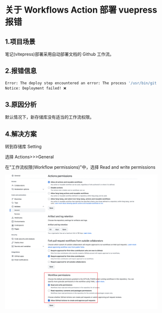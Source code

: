 # 关于 Workflows Action 部署 vuepress 报错

## 1.项目场景

笔记(vitepress)部署采用自动部署文档的 Github 工作流。

## 2.报错信息

```bash
Error: The deploy step encountered an error: The process '/usr/bin/git' failed with exit code 128 ❌
Notice: Deployment failed! ❌
```

## 3.原因分析

默认情况下，新存储库没有适当的工作流权限。

## 4.解决方案

转到存储库 Setting

选择 Actions>>>General

在"工作流权限(Workflow permissions)"中，选择 Read and write permissions

![](asserts/1.png)
